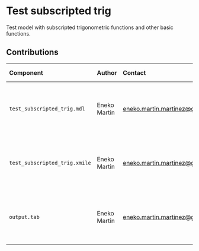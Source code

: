 Test subscripted trig
=====================

Test model with subscripted trigonometric functions and other basic functions.

Contributions
-------------

| Component                    | Author          | Contact                         | Date    | Software Version                                      |
|:---------------------------- |:--------------- |:------------------------------- |:-------- |:---------------------------------------------------- |
| `test_subscripted_trig.mdl`   | Eneko Martin    | eneko.martin.martinez@gmail.com | 03/11/22 | Vensim DSS for Windows 7.3.4 double precision (x32)  |
| `test_subscripted_trig.xmile` | Eneko Martin    | eneko.martin.martinez@gmail.com | 03/11/22 | Vensim DSS for Windows 7.3.4 double precision (x32)  |
| `output.tab `                | Eneko Martin    | eneko.martin.martinez@gmail.com | 03/11/22 | Vensim DSS for Windows 7.3.4 double precision (x32)  |
